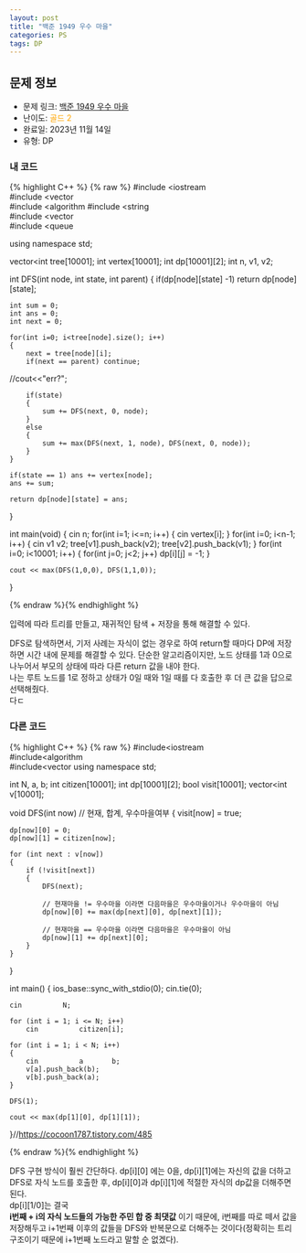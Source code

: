 ```yaml
---
layout: post
title: "백준 1949 우수 마을"
categories: PS
tags: DP
---
```


## 문제 정보
- 문제 링크: [백준 1949 우수 마을](https://www.acmicpc.net/problem/1949)
- 난이도: <span style="color:#FFA500">골드 2</span>
- 완료일: 2023년 11월 14일
- 유형: DP

### 내 코드

{% highlight C++ %} {% raw %}
#include <iostream	
#include <vector	
#include <algorithm	
#include <string	
#include <vector	
#include <queue	

using namespace std;

vector<int	 tree[10001];
int vertex[10001];
int dp[10001][2];
int n, v1, v2;

int DFS(int node, int state, int parent)
{
	if(dp[node][state]	-1)
		return dp[node][state];
	
	int sum = 0;
	int ans = 0;
	int next = 0;
	
	for(int i=0; i<tree[node].size(); i++)
	{	
		next = tree[node][i];
		if(next == parent) continue;
//cout<<"err?";
		
		if(state)
		{
			sum += DFS(next, 0, node);
		}
		else
		{
			sum += max(DFS(next, 1, node), DFS(next, 0, node));
		}
	}
	
	if(state == 1) ans += vertex[node];
	ans += sum;
	
	return dp[node][state] = ans;
}

int main(void)
{
	cin 		 n;
	for(int i=1; i<=n; i++)
	{
		cin 		 vertex[i];
	}
	for(int i=0; i<n-1; i++)
	{
		cin 		 v1 		 v2;
		tree[v1].push_back(v2);
		tree[v2].push_back(v1);
	}
	for(int i=0; i<10001; i++)
	{
		for(int j=0; j<2; j++)
			dp[i][j] = -1;
	}
	
	cout << max(DFS(1,0,0), DFS(1,1,0));
}

{% endraw %}{% endhighlight %}

입력에 따라 트리를 만들고, 재귀적인 탐색 + 저장을 통해 해결할 수 있다.

DFS로 탐색하면서, 기저 사례는 자식이 없는 경우로 하여 return할 때마다 DP에 저장하면 시간 내에 문제를 해결할 수 있다. 단순한 알고리즘이지만, 노드 상태를 1과 0으로 나누어서 부모의 상태에 따라 다른 return 값을 내야 한다.  
나는 루트 노드를 1로 정하고 상태가 0일 때와 1일 때를 다 호출한 후 더 큰 값을 답으로 선택해줬다.  
다ㄷ  

### 다른 코드

{% highlight C++ %} {% raw %}
#include<iostream	
#include<algorithm	
#include<vector	
using namespace std;

int N, a, b;
int citizen[10001];
int dp[10001][2];
bool visit[10001];
vector<int	 v[10001];

void DFS(int now) // 현재, 합계, 우수마을여부
{
	visit[now] = true;

	dp[now][0] = 0;
	dp[now][1] = citizen[now];

	for (int next : v[now])
	{
		if (!visit[next])
		{
			DFS(next);

			// 현재마을 != 우수마을 이라면 다음마을은 우수마을이거나 우수마을이 아님
			dp[now][0] += max(dp[next][0], dp[next][1]);

			// 현재마을 == 우수마을 이라면 다음마을은 우수마을이 아님
			dp[now][1] += dp[next][0];
		}
	}
}

int main()
{
	ios_base::sync_with_stdio(0);
	cin.tie(0);

	cin 		 N;

	for (int i = 1; i <= N; i++)
		cin 		 citizen[i];

	for (int i = 1; i < N; i++)
	{
		cin 		 a 		 b;
		v[a].push_back(b);
		v[b].push_back(a);
	}

	DFS(1);

	cout << max(dp[1][0], dp[1][1]);

}//https://cocoon1787.tistory.com/485

{% endraw %}{% endhighlight %}

DFS 구현 방식이 훨씬 간단하다. dp[i][0] 에는 0을, dp[i][1]에는 자신의 값을 더하고 DFS로 자식 노드를 호출한 후, dp[i][0]과 dp[i][1]에 적절한 자식의 dp값을 더해주면 된다.  
dp[i][1/0]는 결국   
**i번째 + i의 자식 노드들의 가능한 주민 합 중 최댓값** 이기 때문에, i번째를 따로 떼서 값을 저장해두고 i+1번째 이후의 값들을 DFS와 반복문으로 더해주는 것이다(정확히는 트리 구조이기 때문에 i+1번째 노드라고 말할 순 없겠다). 
